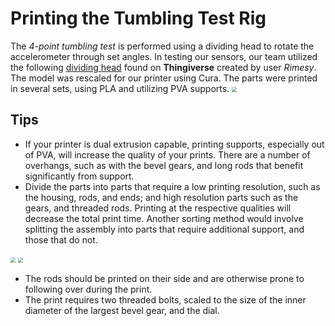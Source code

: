 # Printing the Tumbling Test Rig
The *4-point tumbling test* is performed using a dividing head to rotate the accelerometer through set angles. In testing our sensors, our team utilized the following [dividing head](https://www.thingiverse.com/thing:1377544) found on **Thingiverse** created by user *Rimesy*. The model was rescaled for our printer using Cura. The parts were printed in several sets, using PLA and utilizing PVA supports.
<img src="https://github.com/keeganmjgreen/3D-Printed-Sensors-Manual-Demo/blob/main/img/printing_dividing_head/dividing_head.png?raw=true" style="zoom:50%;" />
## Tips
- If your printer is dual extrusion capable, printing supports, especially out of PVA, will increase the quality of your prints. There are a number of overhangs, such as with the bevel gears, and long rods that benefit significantly from support.
- Divide the parts into parts that require a low printing resolution, such as the housing, rods, and ends; and high resolution parts such as the gears, and threaded rods. Printing at the respective qualities will decrease the total print time. Another sorting method would involve splitting the assembly into parts that require additional support, and those that do not.
<img src="https://github.com/keeganmjgreen/3D-Printed-Sensors-Manual-Demo/blob/main/img/printing_dividing_head/fast.png?raw=true" style="zoom:50%;" />
<img src="https://github.com/keeganmjgreen/3D-Printed-Sensors-Manual-Demo/blob/main/img/printing_dividing_head/slow.png?raw=true" style="zoom:50%;" />

- The rods should be printed on their side and are otherwise prone to following over during the print.
- The print requires two threaded bolts, scaled to the size of the inner diameter of the largest bevel gear, and the dial.

